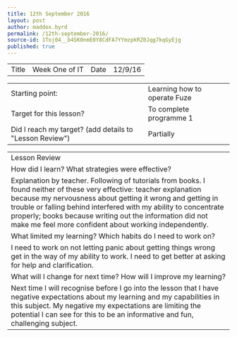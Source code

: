 ```yaml
---
title: 12th September 2016
layout: post
author: maddox.byrd
permalink: /12th-september-2016/
source-id: 1Toj04__b4SK0nmE0Y8CdFA7YYmzpkRZ0Jqg7kqGyEjg
published: true
---
```

<table>
  <tr>
    <td>Title</td>
    <td>Week One of IT</td>
    <td>Date</td>
    <td>12/9/16</td>
  </tr>
</table>


<table>
  <tr>
    <td>Starting point:</td>
    <td>Learning how to operate Fuze</td>
  </tr>
  <tr>
    <td>Target for this lesson?</td>
    <td>To complete programme 1</td>
  </tr>
  <tr>
    <td>Did I reach my target? 
(add details to "Lesson Review")</td>
    <td>Partially</td>
  </tr>
</table>


<table>
  <tr>
    <td>Lesson Review</td>
  </tr>
  <tr>
    <td>How did I learn? What strategies were effective? </td>
  </tr>
  <tr>
    <td>Explanation by teacher. Following of tutorials from books. I found neither of these very effective: teacher explanation because my nervousness about getting it wrong and getting in trouble or falling behind interfered with my ability to concentrate properly; books because writing out the information did not make me feel more confident about working independently.</td>
  </tr>
  <tr>
    <td>What limited my learning? Which habits do I need to work on? </td>
  </tr>
  <tr>
    <td>I need to work on not letting panic about getting things wrong get in the way of my ability to work. I need to get better at asking for help and clarification. </td>
  </tr>
  <tr>
    <td>What will I change for next time? How will I improve my learning?</td>
  </tr>
  <tr>
    <td>Next time I will recognise before I go into the lesson that I have negative expectations about my learning and my capabilities in this subject. My negative my expectations are limiting the potential I can see for this to be an informative and fun, challenging subject.</td>
  </tr>
</table>


